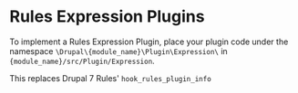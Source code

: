 # Rules Expression Plugins

To implement a Rules Expression Plugin, place your plugin code under the namespace ```\Drupal\{module_name}\Plugin\Expression\``` in ```{module_name}/src/Plugin/Expression```.

This replaces Drupal 7 Rules' ```hook_rules_plugin_info```
